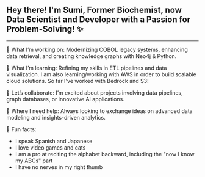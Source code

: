 ##  Hey there! I'm Sumi, Former Biochemist, now Data Scientist and Developer with a Passion for Problem-Solving! ✨
---
🔭 What I’m working on: Modernizing COBOL legacy systems, enhancing data retrieval, and creating knowledge graphs with Neo4j & Python.

🌱 What I’m learning: Refining my skills in ETL pipelines and data visualization. I am also learning/working with AWS in order to build scalable cloud solutions. So far I've worked with Bedrock and S3!

👯 Let’s collaborate: I’m excited about projects involving data pipelines, graph databases, or innovative AI applications.

🤔 Where I need help: Always looking to exchange ideas on advanced data modeling and insights-driven analytics.

🎨 Fun facts:
- I speak Spanish and Japanese
- I love video games and cats
- I am a pro at reciting the alphabet backward, including the "now I know my ABCs" part
- I have no nerves in my right thumb
